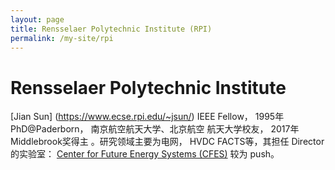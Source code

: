 ```yaml
---
layout: page
title: Rensselaer Polytechnic Institute (RPI)
permalink: /my-site/rpi
---
```

# Rensselaer Polytechnic Institute

[Jian Sun] (https://www.ecse.rpi.edu/~jsun/) IEEE Fellow， 1995年 PhD@Paderborn， 南京航空航天大学、北京航空
航天大学校友， 2017年 Middlebrook奖得主 。研究领域主要为电网， HVDC
FACTS等，其担任 Director的实验室： [Center for Future Energy Systems (CFES)](http://cfes.rpi.edu/)
较为 push。
